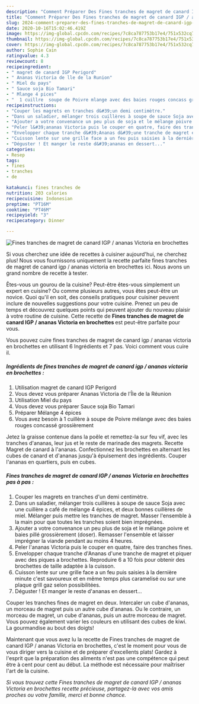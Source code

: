 ```yaml
---
description: "Comment Préparer Des Fines tranches de magret de canard IGP / ananas Victoria en brochettes"
title: "Comment Préparer Des Fines tranches de magret de canard IGP / ananas Victoria en brochettes"
slug: 2024-comment-preparer-des-fines-tranches-de-magret-de-canard-igp-ananas-victoria-en-brochettes
date: 2020-10-16T15:02:46.419Z
image: https://img-global.cpcdn.com/recipes/7c8ca787753b17e4/751x532cq70/fines-tranches-de-magret-de-canard-igp-ananas-victoria-en-brochettes-photo-principale-de-la-recette.jpg
thumbnail: https://img-global.cpcdn.com/recipes/7c8ca787753b17e4/751x532cq70/fines-tranches-de-magret-de-canard-igp-ananas-victoria-en-brochettes-photo-principale-de-la-recette.jpg
cover: https://img-global.cpcdn.com/recipes/7c8ca787753b17e4/751x532cq70/fines-tranches-de-magret-de-canard-igp-ananas-victoria-en-brochettes-photo-principale-de-la-recette.jpg
author: Sophie Cain
ratingvalue: 4.3
reviewcount: 8
recipeingredient:
- " magret de canard IGP Perigord"
- " Ananas Victoria de lle de la Runion"
- " Miel du pays"
- " Sauce soja Bio Tamari"
- " Mlange 4 pices"
- "  1 cuillre  soupe de Poivre mlange avec des baies rouges concass grossirement"
recipeinstructions:
- "Couper les magrets en tranches d&#39;un demi centimètre."
- "Dans un saladier, mélanger trois cuillères à soupe de sauce Soja avec une cuillère a café de mélange 4 épices, et deux bonnes cuillères de miel. Mélanger puis mettre les tranches de magret. Masser l&#39;ensemble à la main pour que toutes les tranches soient bien imprégnées."
- "Ajouter a votre convenance un peu plus de soja et le mélange poivre et baies pillé grossièrement (doser). Remasser l&#39;ensemble et laisser imprégner la viande pendant au moins 4 heures."
- "Peler l&#39;ananas Victoria puis le couper en quatre, faire des tranches fines."
- "Envelopper chaque tranche d&#39;Ananas d&#39;une tranche de magret et piquer avec des piques a brochettes. Reproduire 6 a 10 fois pour obtenir des brochettes de taille adaptée à la cuisson."
- "Cuisson lente sur une grille face a un feu puis saisies à la dernière minute c&#39;est savoureux et en même temps plus caramelisé ou sur une plaque grill gaz selon possibilitées."
- "Déguster ! Et manger le reste d&#39;ananas en dessert..."
categories:
- Resep
tags:
- fines
- tranches
- de

katakunci: fines tranches de 
nutrition: 203 calories
recipecuisine: Indonesian
preptime: "PT16M"
cooktime: "PT46M"
recipeyield: "3"
recipecategory: Dinner

---
```



![Fines tranches de magret de canard IGP / ananas Victoria en brochettes](https://img-global.cpcdn.com/recipes/7c8ca787753b17e4/751x532cq70/fines-tranches-de-magret-de-canard-igp-ananas-victoria-en-brochettes-photo-principale-de-la-recette.jpg)

Si vous cherchez une idée de recettes à cuisiner aujourd'hui, ne cherchez plus! Nous vous fournissons uniquement la recette parfaite fines tranches de magret de canard igp / ananas victoria en brochettes ici. Nous avons un grand nombre de recette à tester.

Êtes-vous un gourou de la cuisine? Peut-être êtes-vous simplement un expert en cuisine? Ou comme plusieurs autres, vous êtes peut-être un novice. Quoi qu'il en soit, des conseils pratiques pour cuisiner peuvent inclure de nouvelles suggestions pour votre cuisine. Prenez un peu de temps et découvrez quelques points qui peuvent ajouter du nouveau plaisir à votre routine de cuisine. Cette recette de <strong> Fines tranches de magret de canard IGP / ananas Victoria en brochettes </strong> est peut-être parfaite pour vous.

<!--inarticleads1-->

Vous pouvez cuire fines tranches de magret de canard igp / ananas victoria en brochettes en utilisant 6 Ingrédients et 7 pas. Voici comment vous cuire il.

##### Ingrédients de fines tranches de magret de canard igp / ananas victoria en brochettes :

1. Utilisation  magret de canard IGP Perigord
1. Vous devez vous préparer  Ananas Victoria de l&#39;Île de la Réunion
1. Utilisation  Miel du pays
1. Vous devez vous préparer  Sauce soja Bio Tamari
1. Préparer  Mélange 4 épices
1. Vous avez besoin  à 1 cuillère à soupe de Poivre mélange avec des baies rouges concassé grossièrement


Jetez la graisse contenue dans la poêle et remettez-la sur feu vif, avec les tranches d&#39;ananas, leur jus et le reste de marinade des magrets. Recette Magret de canard à l&#39;ananas. Confectionnez les brochettes en alternant les cubes de canard et d&#39;ananas jusqu&#39;à épuisement des ingrédients. Couper l&#39;ananas en quartiers, puis en cubes. 

<!--inarticleads2-->

##### Fines tranches de magret de canard IGP / ananas Victoria en brochettes pas à pas :

1. Couper les magrets en tranches d&#39;un demi centimètre.
1. Dans un saladier, mélanger trois cuillères à soupe de sauce Soja avec une cuillère a café de mélange 4 épices, et deux bonnes cuillères de miel. Mélanger puis mettre les tranches de magret. Masser l&#39;ensemble à la main pour que toutes les tranches soient bien imprégnées.
1. Ajouter a votre convenance un peu plus de soja et le mélange poivre et baies pillé grossièrement (doser). Remasser l&#39;ensemble et laisser imprégner la viande pendant au moins 4 heures.
1. Peler l&#39;ananas Victoria puis le couper en quatre, faire des tranches fines.
1. Envelopper chaque tranche d&#39;Ananas d&#39;une tranche de magret et piquer avec des piques a brochettes. Reproduire 6 a 10 fois pour obtenir des brochettes de taille adaptée à la cuisson.
1. Cuisson lente sur une grille face a un feu puis saisies à la dernière minute c&#39;est savoureux et en même temps plus caramelisé ou sur une plaque grill gaz selon possibilitées.
1. Déguster ! Et manger le reste d&#39;ananas en dessert...


Couper les tranches fines de magret en deux. Intercaler un cube d&#39;ananas, un morceau de magret puis un autre cube d&#39;ananas. Ou le contraire, un morceau de magret, un cube d&#39;ananas, puis un autre morceau de magret. Vous pouvez également varier les couleurs en utilisant des cubes de kiwi. La gourmandise au bout des doigts! 

<!--inarticleads1-->

<p>
Maintenant que vous avez lu la recette de Fines tranches de magret de canard IGP / ananas Victoria en brochettes, c'est le moment pour vous de vous diriger vers la cuisine et de préparer d'excellents plats! Gardez à l'esprit que la préparation des aliments n'est pas une compétence qui peut être à cent pour cent au début. La méthode est nécessaire pour maîtriser l'art de la cuisine.
</p>

<p>
<i>Si vous trouvez cette Fines tranches de magret de canard IGP / ananas Victoria en brochettes recette précieuse, partagez-la avec vos amis proches ou votre famille, merci et bonne chance.</i>
</p>
